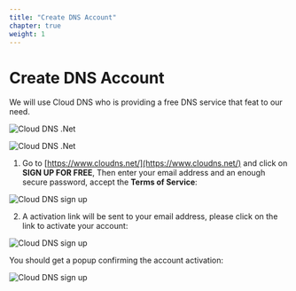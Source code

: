 ```yaml
---
title: "Create DNS Account"
chapter: true
weight: 1
---
```


# Create DNS Account

We will use Cloud DNS who is providing a free DNS service that feat to our need.

![Cloud DNS .Net](/images/clouddnsnet.png?width=20pc)

![Cloud DNS .Net](/images/cloudns-free-plan.png?width=20pc)

1. Go to [https://www.cloudns.net/](https://www.cloudns.net/) and click on **SIGN UP FOR FREE**, Then enter your email address and an enough secure password, accept the **Terms of Service**:

![Cloud DNS sign up](/images/cloudns-signup.png?width=30pc)

2. A activation link will be sent to your email address, please click on the link to activate your account:

![Cloud DNS sign up](/images/cloudns-activation.png?width=50pc)

You should get a popup confirming the account activation:

![Cloud DNS sign up](/images/cloudns-activation-confirm.png?width=25pc)
